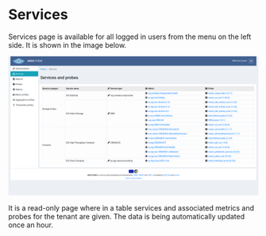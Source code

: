 # Services

Services page is available for all logged in users from the menu on the left side. It is shown in the image below.

![Tenant Services](figures/tenant_services.png)

It is a read-only page where in a table services and associated metrics and probes for the tenant are given. The data is being automatically updated once an hour.
